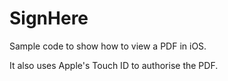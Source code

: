 # SignHere
Sample code to show how to view a PDF in iOS.

It also uses Apple's Touch ID to authorise the PDF.
